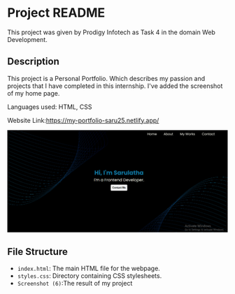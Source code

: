 
# Project README

This project was given by Prodigy Infotech as Task 4 in the domain Web Development.

## Description

This project is a Personal Portfolio. Which describes my passion and projects that I have completed in this internship. I've added the screenshot of my home page.

Languages used: HTML, CSS

Website Link:https://my-portfolio-saru25.netlify.app/

<div align="center">
  <img src="./Screenshot (6).png" />
</div>

## File Structure

- `index.html`: The main HTML file for the webpage.
- `styles.css`: Directory containing CSS stylesheets.
- `Screenshot (6)`:The result of my project
  
